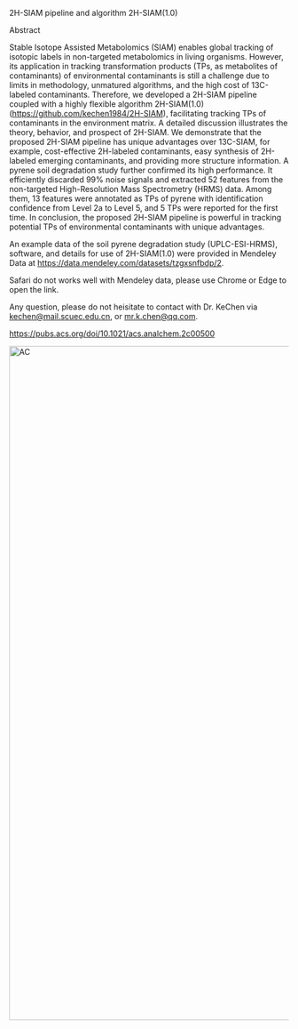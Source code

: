 2H-SIAM pipeline and algorithm 2H-SIAM(1.0)

Abstract

Stable Isotope Assisted Metabolomics (SIAM) enables global tracking of isotopic labels in non-targeted metabolomics in living organisms. However, its application in tracking transformation products (TPs, as metabolites of contaminants) of environmental contaminants is still a challenge due to limits in methodology, unmatured algorithms, and the high cost of 13C-labeled contaminants. Therefore, we developed a 2H-SIAM pipeline coupled with a highly flexible algorithm 2H-SIAM(1.0) (https://github.com/kechen1984/2H-SIAM), facilitating tracking TPs of contaminants in the environment matrix. A detailed discussion illustrates the theory, behavior, and prospect of 2H-SIAM. We demonstrate that the proposed 2H-SIAM pipeline has unique advantages over 13C-SIAM, for example, cost-effective 2H-labeled contaminants, easy synthesis of 2H-labeled emerging contaminants, and providing more structure information. A pyrene soil degradation study further confirmed its high performance. It efficiently discarded 99% noise signals and extracted 52 features from the non-targeted High-Resolution Mass Spectrometry (HRMS) data. Among them, 13 features were annotated as TPs of pyrene with identification confidence from Level 2a to Level 5, and 5 TPs were reported for the first time. In conclusion, the proposed 2H-SIAM pipeline is powerful in tracking potential TPs of environmental contaminants with unique advantages.

An example data of the soil pyrene degradation study (UPLC-ESI-HRMS), software, and details for use of 2H-SIAM(1.0) were provided in Mendeley Data at https://data.mendeley.com/datasets/tzgxsnfbdp/2.

Safari do not works well with  Mendeley data, please use Chrome or Edge to open the link.

Any question, please do not heisitate to contact with Dr. KeChen via kechen@mail.scuec.edu.cn, or mr.k.chen@qq.com.


https://pubs.acs.org/doi/10.1021/acs.analchem.2c00500



<img width="1213" alt="AC" src="https://user-images.githubusercontent.com/83108778/166944242-fc8a87e3-ce00-4a65-a797-17d177608283.png">

